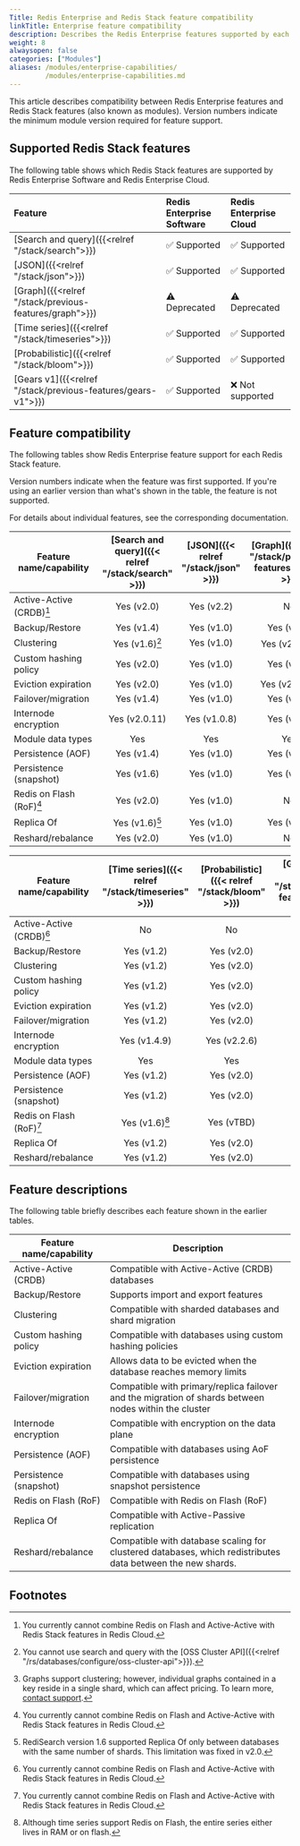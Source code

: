 ```yaml
---
Title: Redis Enterprise and Redis Stack feature compatibility
linkTitle: Enterprise feature compatibility
description: Describes the Redis Enterprise features supported by each Redis Stack feature.
weight: 8
alwaysopen: false
categories: ["Modules"]
aliases: /modules/enterprise-capabilities/
         /modules/enterprise-capabilities.md
---
```


This article describes compatibility between Redis Enterprise features and Redis Stack features (also known as modules). Version numbers indicate the minimum module version required for feature support.

## Supported Redis Stack features

The following table shows which Redis Stack features are supported by Redis Enterprise Software and Redis Enterprise Cloud.

| Feature | Redis Enterprise<br/>Software | Redis Enterprise<br/>Cloud |
|:-------|:-------------------------|:-----------------------|
| [Search and query]({{<relref "/stack/search">}}) | &#x2705; Supported | &#x2705; Supported |
| [JSON]({{<relref "/stack/json">}})   | &#x2705; Supported | &#x2705; Supported |
| [Graph]({{<relref "/stack/previous-features/graph">}}) | &#x26A0;&#xFE0F; Deprecated | &#x26A0;&#xFE0F; Deprecated |
| [Time series]({{<relref "/stack/timeseries">}}) | &#x2705; Supported | &#x2705; Supported |
| [Probabilistic]({{<relref "/stack/bloom">}}) | &#x2705; Supported | &#x2705; Supported |
| [Gears v1]({{<relref "/stack/previous-features/gears-v1">}}) | &#x2705; Supported | &#x274c; Not supported |

## Feature compatibility

The following tables show Redis Enterprise feature support for each Redis Stack feature. 

Version numbers indicate when the feature was first supported.  If you're using an earlier version than what's shown in the table, the feature is not supported.

For details about individual features, see the corresponding documentation.

| Feature name/capability   | [Search and query]({{< relref  "/stack/search" >}}) | [JSON]({{< relref  "/stack/json" >}})    |  [Graph]({{< relref  "/stack/previous-features/graph" >}})   | 
|---------------------------|:--------------:|:------------:|:------------:|
| Active-Active (CRDB)[^4]  | Yes (v2.0)     | Yes (v2.2)   | No           |
| Backup/Restore            | Yes (v1.4)     | Yes (v1.0)   | Yes (v1.0)   |
| Clustering                | Yes (v1.6)[^3] | Yes (v1.0)   | Yes (v2.2.3)[^1] |
| Custom hashing policy     | Yes (v2.0)     | Yes (v1.0)   | Yes (v1.0)   |
| Eviction expiration       | Yes (v2.0)     | Yes (v1.0)   | Yes (v2.8.10) |
| Failover/migration        | Yes (v1.4)     | Yes (v1.0)   | Yes (v1.0)   |
| Internode encryption      | Yes (v2.0.11)  | Yes (v1.0.8) | Yes (v2.4)   |
| Module data types         | Yes            | Yes          | Yes          |
| Persistence (AOF)         | Yes (v1.4)     | Yes (v1.0)   | Yes (v2.0)   |
| Persistence (snapshot)    | Yes (v1.6)     | Yes (v1.0)   | Yes (v1.0)   |
| Redis on Flash (RoF)[^4]  | Yes (v2.0)     | Yes (v1.0)   | No           |
| Replica Of                | Yes (v1.6)[^2] | Yes (v1.0)   | Yes (v2.2)   |
| Reshard/rebalance         | Yes (v2.0)     | Yes (v1.0)   | No           |

[^1]: Graphs support clustering; however, individual graphs contained in a key reside in a single shard, which can affect pricing.  To learn more, [contact support](https://redis.com/company/support/).

[^2]: RediSearch version 1.6 supported Replica Of only between databases with the same number of shards.  This limitation was fixed in v2.0. 

[^3]: You cannot use search and query with the [OSS Cluster API]({{<relref "/rs/databases/configure/oss-cluster-api">}}).

[^4]: You currently cannot combine Redis on Flash and Active-Active with Redis Stack features in Redis Cloud.

[^5]: Although time series support Redis on Flash, the entire series either lives in RAM or on flash.

| Feature name/capability | [Time series]({{< relref  "/stack/timeseries" >}}) | [Probabilistic]({{< relref  "/stack/bloom" >}}) | [Gears v1]({{< relref  "/stack/previous-features/gears-v1" >}}) |
|--------------------------|:--------------:|:------------:|:----------:| 
| Active-Active (CRDB)[^4] | No             | No           | Yes (v1.0) |
| Backup/Restore           | Yes (v1.2)     | Yes (v2.0)   | Yes (v1.0) |
| Clustering               | Yes (v1.2)     | Yes (v2.0)   | Yes (v1.0) |
| Custom hashing policy    | Yes (v1.2)     | Yes (v2.0)   | Yes (v1.0) |
| Eviction expiration      | Yes (v1.2)     | Yes (v2.0)   | Yes (v1.0) |
| Failover/migration       | Yes (v1.2)     | Yes (v2.0)   | Yes (v1.0) |
| Internode encryption     | Yes (v1.4.9)   | Yes (v2.2.6) | Yes (v1.2) |
| Module data types        | Yes            | Yes          | Yes        |
| Persistence (AOF)        | Yes (v1.2)     | Yes (v2.0)   | Yes (v1.0) |
| Persistence (snapshot)   | Yes (v1.2)     | Yes (v2.0)   | Yes (v1.0) |
| Redis on Flash (RoF)[^4] | Yes (v1.6)[^5] | Yes (vTBD)   | Yes (vTBD) |
| Replica Of               | Yes (v1.2)     | Yes (v2.0)   | No         |
| Reshard/rebalance        | Yes (v1.2)     | Yes (v2.0)   | Yes (v1.0) | 


## Feature descriptions

The following table briefly describes each feature shown in the earlier tables.

| Feature name/capability | Description |
|-------------------------|-------------|
| Active-Active (CRDB)    | Compatible with Active-Active (CRDB) databases  |
| Backup/Restore          | Supports import and export features |
| Clustering              | Compatible with sharded databases and shard migration |
| Custom hashing policy   | Compatible with databases using custom hashing policies |
| Eviction expiration     | Allows data to be evicted when the database reaches memory limits |
| Failover/migration      | Compatible with primary/replica failover and the migration of shards between nodes within the cluster |
| Internode encryption    | Compatible with encryption on the data plane |
| Persistence (AOF)       | Compatible with databases using AoF persistence |
| Persistence (snapshot)  | Compatible with databases using snapshot persistence | 
| Redis on Flash (RoF)    | Compatible with Redis on Flash (RoF) |
| Replica Of              | Compatible with Active-Passive replication | 
| Reshard/rebalance       | Compatible with database scaling for clustered databases, which redistributes data between the new shards. |

<!-- 
    Individual footnotes are rendered below the following heading.  
    Thus, any additional sections need to be placed above this comment.
-->
## Footnotes
